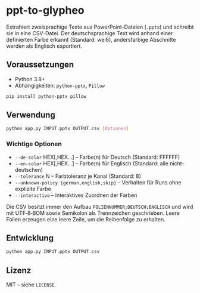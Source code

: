 # ppt-to-glypheo

Extrahiert zweisprachige Texte aus PowerPoint-Dateien (`.pptx`) und schreibt sie in eine CSV-Datei. Der deutschsprachige Text wird anhand einer definierten Farbe erkannt (Standard: weiß), andersfarbige Abschnitte werden als Englisch exportiert.

## Voraussetzungen
- Python 3.8+
- Abhängigkeiten: `python-pptx`, `Pillow`

```bash
pip install python-pptx pillow
```

## Verwendung

```bash
python app.py INPUT.pptx OUTPUT.csv [Optionen]
```

### Wichtige Optionen
- `--de-color` HEX[,HEX...] – Farbe(n) für Deutsch (Standard: FFFFFF)
- `--en-color` HEX[,HEX...] – Farbe(n) für Englisch (Standard: alle nicht-deutschen)
- `--tolerance` N – Farbtoleranz je Kanal (Standard: 8)
- `--unknown-policy {german,english,skip}` – Verhalten für Runs ohne explizite Farbe
- `--interactive` – interaktives Zuordnen der Farben

Die CSV besitzt immer den Aufbau `FOLIENNUMMER;DEUTSCH;ENGLISCH` und wird mit UTF‑8‑BOM sowie Semikolon als Trennzeichen geschrieben. Leere Folien erzeugen eine leere Zeile, um die Reihenfolge zu erhalten.

## Entwicklung

```bash
python app.py INPUT.pptx OUTPUT.csv
```

## Lizenz

MIT – siehe `LICENSE`.
